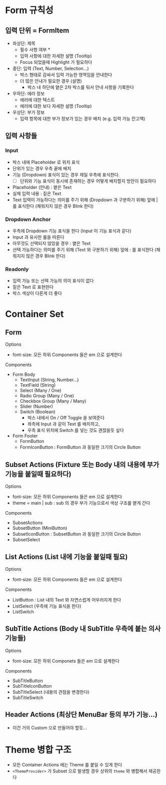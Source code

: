 # Form 규칙성

## 입력 단위 = FormItem 

- 좌상단: 제목
    - 필수 사항 여부 *
    - 입력 사항에 대한 자세한 설명 (Tooltip)
    - Focus 되었을때 Highlight 가 필요하다
- 중단: 입력 (Text, Number, Selection...)
    - 박스 형태로 감싸서 입력 가능한 영역임을 안내한다
    - 더 많은 안내가 필요한 경우 (설명)
        - 박스 내 하단에 옅은 2차 박스를 둬서 안내 사항을 기록한다
- 우하단: 에러 정보
    - 에러에 대한 텍스트
    - 에러에 대한 보다 자세한 설명 (Tooltip)
- 우상단: 부가 정보
    - 입력 항목에 대한 부가 정보가 있는 경우 배치 (e.g. 입력 가능 잔고액)

## 입력 사항들

### Input

- 박스 내에 Placeholder 로 위치 표식
- 단위가 있는 경우 우측 끝에 배치
- 기능 (Dropdown) 표식이 있는 경우 제일 우측에 표식한다.
    - [ ] 단위와 기능 표식이 동시에 존재하는 경우 어떻게 배치할지 방안이 필요하다
- Placeholder (안내) : 옅은 Text
- 실제 입력 내용 : 짙은 Text
- Text 입력이 가능하다는 의미를 주기 위해 (Dropdown 과 구분하기 위해) 앞에 | 를 표식한다 (채워지지 않은 경우 Blink 한다)

### Dropdown Anchor

- 우측에 Dropdown 기능 표식을 한다 (Input 이 기능 표식과 같다)
- Input 과 유사한 룰을 따른다
- 아무것도 선택되지 않았을 경우 : 옅은 Text
- 선택 가능하다는 의미를 주기 위해 (Text 와 구분하기 위해) 앞에 : 를 표식한다 (채워지지 않은 경우 Blink 한다)

### Readonly

- 입력 가능 또는 선택 가능의 의미 표식이 없다
- 짙은 Text 로 표현한다
- 박스 색상이 다른게 더 좋다


# Container Set

## Form

Options
- font-size: 모든 하위 Components 들은 em 으로 설계한다

Components
- Form Body
    - TextInput (String, Number...)
    - TextField (String)
    - Select (Many / One)
    - Radio Group (Many / One)
    - Checkbox Group (Many / Many)
    - Slider (Number)
    - Switch (Boolean)
        - 박스 내에서 On / Off Toggle 을 보여준다
        - 좌측에 Input 과 같이 Text 를 배치하고,
        - 우측 표식 위치에 Switch 를 넣는 것도 괜찮을듯 싶다
- Form Footer
    - FormButton
    - FormIconButton : FormButton 과 동일한 크기의 Circle Button

## Subset Actions (Fixture 또는 Body 내의 내용에 부가 기능을 붙일때 필요하다)

Options
- font-size: 모든 하위 Components 들은 em 으로 설계한다
- theme = main | sub : sub 의 경우 부가 기능으로서 색상 구조를 옅게 간다 

Components
- SubsetActions
- SubsetButton (MiniButton)
- SubsetIconButton : SubsetButton 과 동일한 크기의 Circle Button
- SubsetSelect

## List Actions (List 내에 기능을 붙일때 필요)

Options
- font-size: 모든 하위 Components 들은 em 으로 설계한다

Components
- ListButton : List 내의 Text 와 자연스럽게 어우러지게 한다
- ListSelect (우측에 기능 표식을 한다)
- ListSwitch

## SubTitle Actions (Body 내 SubTitle 우측에 붙는 의사 기능들)

Options
- font-size: 모든 하위 Componets 들은 em 으로 설계한다

Components
- SubTitleButton
- SubTitleIconButton
- SubTitleSelect (내용의 관점을 변경한다)
- SubTitleSwitch

## Header Actions (최상단 MenuBar 등의 부가 기능...)

- 이건 거의 Custom 으로 만들어야 할듯...


# Theme 병합 구조

- 모든 Container Actions 에는 Theme 를 붙일 수 있게 한다
- `<ThemeProvider>` 가 Subset 으로 발생할 경우 상위의 `theme` 와 병합해서 제공한다
